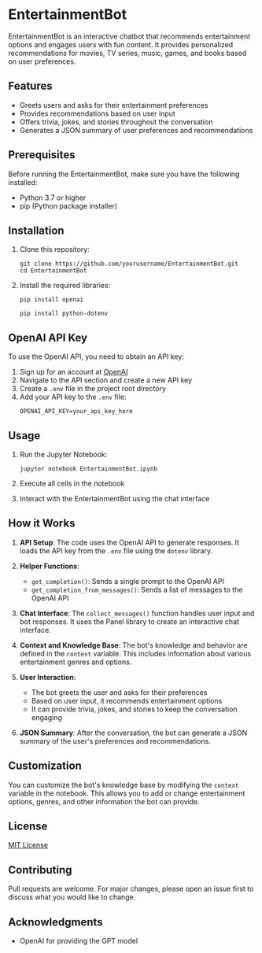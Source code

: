 # EntertainmentBot

EntertainmentBot is an interactive chatbot that recommends entertainment options and engages users with fun content. It provides personalized recommendations for movies, TV series, music, games, and books based on user preferences.

## Features

- Greets users and asks for their entertainment preferences
- Provides recommendations based on user input
- Offers trivia, jokes, and stories throughout the conversation
- Generates a JSON summary of user preferences and recommendations

## Prerequisites

Before running the EntertainmentBot, make sure you have the following installed:

- Python 3.7 or higher
- pip (Python package installer)

## Installation

1. Clone this repository:
   ```
   git clone https://github.com/yourusername/EntertainmentBot.git
   cd EntertainmentBot
   ```

2. Install the required libraries:
   ```
   pip install openai 
   ```
   ```
   pip install python-dotenv
   ```

## OpenAI API Key

To use the OpenAI API, you need to obtain an API key:

1. Sign up for an account at [OpenAI](https://openai.com/)
2. Navigate to the API section and create a new API key
3. Create a `.env` file in the project root directory
4. Add your API key to the `.env` file:
   ```
   OPENAI_API_KEY=your_api_key_here
   ```

## Usage

1. Run the Jupyter Notebook:
   ```
   jupyter notebook EntertainmentBot.ipynb
   ```

2. Execute all cells in the notebook

3. Interact with the EntertainmentBot using the chat interface

## How it Works

1. **API Setup**: The code uses the OpenAI API to generate responses. It loads the API key from the `.env` file using the `dotenv` library.

2. **Helper Functions**: 
   - `get_completion()`: Sends a single prompt to the OpenAI API
   - `get_completion_from_messages()`: Sends a list of messages to the OpenAI API

3. **Chat Interface**: The `collect_messages()` function handles user input and bot responses. It uses the Panel library to create an interactive chat interface.

4. **Context and Knowledge Base**: The bot's knowledge and behavior are defined in the `context` variable. This includes information about various entertainment genres and options.

5. **User Interaction**: 
   - The bot greets the user and asks for their preferences
   - Based on user input, it recommends entertainment options
   - It can provide trivia, jokes, and stories to keep the conversation engaging

6. **JSON Summary**: After the conversation, the bot can generate a JSON summary of the user's preferences and recommendations.

## Customization

You can customize the bot's knowledge base by modifying the `context` variable in the notebook. This allows you to add or change entertainment options, genres, and other information the bot can provide.

## License

[MIT License](LICENSE)

## Contributing

Pull requests are welcome. For major changes, please open an issue first to discuss what you would like to change.

## Acknowledgments

- OpenAI for providing the GPT model
